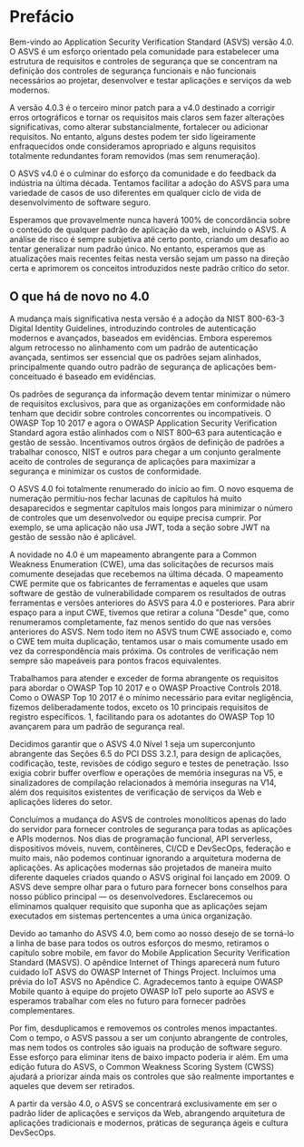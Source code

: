 # Prefácio

Bem-vindo ao Application Security Verification Standard (ASVS) versão 4.0. O ASVS é um esforço orientado pela comunidade para estabelecer uma estrutura de requisitos e controles de segurança que se concentram na definição dos controles de segurança funcionais e não funcionais necessários ao projetar, desenvolver e testar aplicações e serviços da web modernos.

A versão 4.0.3 é o terceiro minor patch para a v4.0 destinado a corrigir erros ortográficos e tornar os requisitos mais claros sem fazer alterações significativas, como alterar substancialmente, fortalecer ou adicionar requisitos. No entanto, alguns destes podem ter sido ligeiramente enfraquecidos onde consideramos apropriado e alguns requisitos totalmente redundantes foram removidos (mas sem renumeração).

O ASVS v4.0 é o culminar do esforço da comunidade e do feedback da indústria na última década. Tentamos facilitar a adoção do ASVS para uma variedade de casos de uso diferentes em qualquer ciclo de vida de desenvolvimento de software seguro.

Esperamos que provavelmente nunca haverá 100% de concordância sobre o conteúdo de qualquer padrão de aplicação da web, incluindo o ASVS. A análise de risco é sempre subjetiva até certo ponto, criando um desafio ao tentar generalizar num padrão único. No entanto, esperamos que as atualizações mais recentes feitas nesta versão sejam um passo na direção certa e aprimorem os conceitos introduzidos neste padrão crítico do setor.

## O que há de novo no 4.0

A mudança mais significativa nesta versão é a adoção da NIST 800-63-3 Digital Identity Guidelines, introduzindo controles de autenticação modernos e avançados, baseados em evidências. Embora esperemos algum retrocesso no alinhamento com um padrão de autenticação avançada, sentimos ser essencial que os padrões sejam alinhados, principalmente quando outro padrão de segurança de aplicações bem-conceituado é baseado em evidências.

Os padrões de segurança da informação devem tentar minimizar o número de requisitos exclusivos, para que as organizações em conformidade não tenham que decidir sobre controles concorrentes ou incompatíveis. O OWASP Top 10 2017 e agora o OWASP Application Security Verification Standard agora estão alinhados com o NIST 800–63 para autenticação e gestão de sessão. Incentivamos outros órgãos de definição de padrões a trabalhar conosco, NIST e outros para chegar a um conjunto geralmente aceito de controles de segurança de aplicações para maximizar a segurança e minimizar os custos de conformidade.

O ASVS 4.0 foi totalmente renumerado do início ao fim. O novo esquema de numeração permitiu-nos fechar lacunas de capítulos há muito desaparecidos e segmentar capítulos mais longos para minimizar o número de controles que um desenvolvedor ou equipe precisa cumprir. Por exemplo, se uma aplicação não usa JWT, toda a seção sobre JWT na gestão de sessão não é aplicável.

A novidade no 4.0 é um mapeamento abrangente para a Common Weakness Enumeration (CWE), uma das solicitações de recursos mais comumente desejadas que recebemos na última década. O mapeamento CWE permite que os fabricantes de ferramentas e aqueles que usam software de gestão de vulnerabilidade comparem os resultados de outras ferramentas e versões anteriores do ASVS para 4.0 e posteriores. Para abrir espaço para a input CWE, tivemos que retirar a coluna "Desde" que, como renumeramos completamente, faz menos sentido do que nas versões anteriores do ASVS. Nem todo item no ASVS tnum CWE associado e, como o CWE tem muita duplicação, tentamos usar o mais comumente usado em vez da correspondência mais próxima. Os controles de verificação nem sempre são mapeáveis para pontos fracos equivalentes.

Trabalhamos para atender e exceder de forma abrangente os requisitos para abordar o OWASP Top 10 2017 e o OWASP Proactive Controls 2018. Como o OWASP Top 10 2017 é o mínimo necessário para evitar negligência, fizemos deliberadamente todos, exceto os 10 principais requisitos de registro específicos. 1, facilitando para os adotantes do OWASP Top 10 avançarem para um padrão de segurança real.

Decidimos garantir que o ASVS 4.0 Nível 1 seja um superconjunto abrangente das Seções 6.5 do PCI DSS 3.2.1, para design de aplicações, codificação, teste, revisões de código seguro e testes de penetração. Isso exigia cobrir buffer overflow e operações de memória inseguras na V5, e sinalizadores de compilação relacionados à memória inseguras na V14, além dos requisitos existentes de verificação de serviços da Web e aplicações líderes do setor.

Concluímos a mudança do ASVS de controles monolíticos apenas do lado do servidor para fornecer controles de segurança para todas as aplicações e APIs modernos. Nos dias de programação funcional, API serverless, dispositivos móveis, nuvem, contêineres, CI/CD e DevSecOps, federação e muito mais, não podemos continuar ignorando a arquitetura moderna de aplicações. As aplicações modernas são projetados de maneira muito diferente daqueles criados quando o ASVS original foi lançado em 2009. O ASVS deve sempre olhar para o futuro para fornecer bons conselhos para nosso público principal — os desenvolvedores. Esclarecemos ou eliminamos qualquer requisito que suponha que as aplicações sejam executados em sistemas pertencentes a uma única organização.

Devido ao tamanho do ASVS 4.0, bem como ao nosso desejo de se torná-lo a linha de base para todos os outros esforços do mesmo, retiramos o capítulo sobre mobile, em favor do Mobile Application Security Verification Standard (MASVS). O apêndice Internet of Things aparecerá num futuro cuidado IoT ASVS do OWASP Internet of Things Project. Incluímos uma prévia do IoT ASVS no Apêndice C. Agradecemos tanto à equipe OWASP Mobile quanto à equipe do projeto OWASP IoT pelo suporte ao ASVS e esperamos trabalhar com eles no futuro para fornecer padrões complementares.

Por fim, desduplicamos e removemos os controles menos impactantes. Com o tempo, o ASVS passou a ser um conjunto abrangente de controles, mas nem todos os controles são iguais na produção de software seguro. Esse esforço para eliminar itens de baixo impacto poderia ir além. Em uma edição futura do ASVS, o Common Weakness Scoring System (CWSS) ajudará a priorizar ainda mais os controles que são realmente importantes e aqueles que devem ser retirados.

A partir da versão 4.0, o ASVS se concentrará exclusivamente em ser o padrão líder de aplicações e serviços da Web, abrangendo arquitetura de aplicações tradicionais e modernos, práticas de segurança ágeis e cultura DevSecOps.
